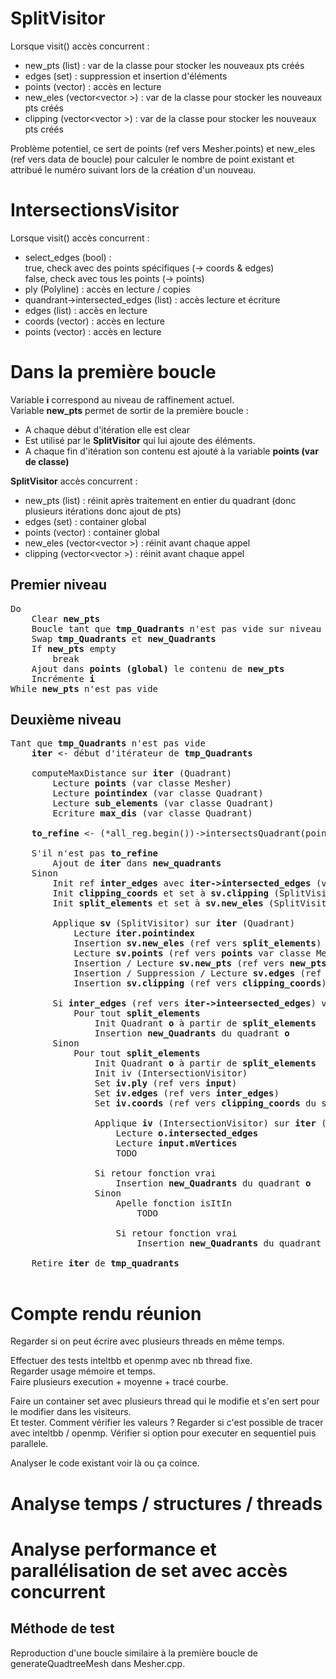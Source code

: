 # SplitVisitor
Lorsque visit() accès concurrent : 
* new_pts (list<Point3D>) : var de la classe pour stocker les nouveaux pts créés 
* edges (set<QuadEdge>) : suppression et insertion d'éléments 
* points (vector<MeshPoint>) : accès en lecture 
* new_eles (vector<vector<unsigned int> >) : var de la classe pour stocker les nouveaux pts créés
* clipping (vector<vector<Point3D> >) : var de la classe pour stocker les nouveaux pts créés

Problème potentiel, ce sert de points (ref vers Mesher.points) et new_eles (ref vers data de boucle) pour calculer le nombre de point existant et attribué le numéro suivant lors de la création d'un nouveau.

# IntersectionsVisitor
Lorsque visit() accès concurrent : 
* select_edges (bool) :  
true, check avec des points spécifiques (-> coords & edges)  
false, check avec tous les points (-> points)
* ply (Polyline) : accès en lecture / copies
* quandrant->intersected_edges (list<unsigned int>) : accès lecture et écriture
* edges (list<unsigned int>) : accès en lecture
* coords (vector<Point3D>) : accès en lecture
* points (vector<MeshPoint>) : accès en lecture

# Dans la première boucle

Variable **i** correspond au niveau de raffinement actuel.  
Variable **new_pts** permet de sortir de la première boucle :
- A chaque début d'itération elle est clear
- Est utilisé par le **SplitVisitor** qui lui ajoute des éléments.
- A chaque fin d'itération son contenu est ajouté à la variable **points (var de classe)**

**SplitVisitor** accès concurrent : 
* new_pts (list<Point3D>) : réinit après traitement en entier du quadrant (donc plusieurs itérations donc ajout de pts)
* edges (set<QuadEdge>) : container global
* points (vector<MeshPoint>) : container global
* new_eles (vector<vector<unsigned int> >) : réinit avant chaque appel
* clipping (vector<vector<Point3D> >) : réinit avant chaque appel

## Premier niveau

<pre>
Do  
    Clear <b>new_pts</b>  
    Boucle tant que <b>tmp_Quadrants</b> n'est pas vide sur niveau 2  
    Swap <b>tmp_Quadrants</b> et <b>new_Quadrants</b>
    If <b>new_pts</b> empty
        break
    Ajout dans <b>points (global)</b> le contenu de <b>new_pts</b>
    Incrémente <b>i</b>
While <b>new_pts</b> n'est pas vide 
</pre>

## Deuxième niveau

<pre>
Tant que <b>tmp_Quadrants</b> n'est pas vide
    <b>iter</b> <- début d'itérateur de <b>tmp_Quadrants</b>
    
    computeMaxDistance sur <b>iter</b> (Quadrant)
        Lecture <b>points</b> (var classe Mesher)
        Lecture <b>pointindex</b> (var classe Quadrant)
        Lecture <b>sub_elements</b> (var classe Quadrant)
        Ecriture <b>max_dis</b> (var classe Quadrant)
        
    <b>to_refine</b> <- (*all_reg.begin())->intersectsQuadrant(points, *iter) // a regarder
    
    S'il n'est pas <b>to_refine</b>
        Ajout de <b>iter</b> dans <b>new_quadrants</b>
    Sinon
        Init ref <b>inter_edges</b> avec <b>iter->intersected_edges</b> (var classe Quadrant)
        Init <b>clipping_coords</b> et set à <b>sv.clipping</b> (SplitVisitor)
        Init <b>split_elements</b> et set à <b>sv.new_eles</b> (SplitVisitor)
        
        Applique <b>sv</b> (SplitVisitor) sur <b>iter</b> (Quadrant)
            Lecture <b>iter.pointindex</b>
            Insertion <b>sv.new_eles</b> (ref vers <b>split_elements</b>)
            Lecture <b>sv.points</b> (ref vers <b>points</b> var classe Mesher)          
            Insertion / Lecture <b>sv.new_pts</b> (ref vers <b>new_pts</b>) 
            Insertion / Suppression / Lecture <b>sv.edges</b> (ref vers <b>QuadEdges</b> var classe Mesher)         
            Insertion <b>sv.clipping</b> (ref vers <b>clipping_coords</b>)
        
        Si <b>inter_edges</b> (ref vers <b>iter->inteersected_edges</b>) vide
            Pour tout <b>split_elements</b>
                Init Quadrant <b>o</b> à partir de <b>split_elements</b>
                Insertion <b>new_Quadrants</b> du quadrant <b>o</b> 
        Sinon
            Pour tout <b>split_elements</b>
                Init Quadrant <b>o</b> à partir de <b>split_elements</b>
                Init iv (IntersectionVisitor)
                Set <b>iv.ply</b> (ref vers <b>input</b>)
                Set <b>iv.edges</b> (ref vers <b>inter_edges</b>)
                Set <b>iv.coords</b> (ref vers <b>clipping_coords</b> du split element)
                
                Applique <b>iv</b> (IntersectionVisitor) sur <b>iter</b> (Quadrant)
                    Lecture <b>o.intersected_edges</b>
                    Lecture <b>input.mVertices</b>
                    TODO
                    
                Si retour fonction vrai
                    Insertion <b>new_Quadrants</b> du quadrant <b>o</b>  
                Sinon
                    Apelle fonction isItIn
                        TODO
                                            
                    Si retour fonction vrai
                        Insertion <b>new_Quadrants</b> du quadrant <b>o</b>  
                
    Retire <b>iter</b> de <b>tmp_quadrants</b>  
    
</pre>



# Compte rendu réunion

Regarder si on peut écrire avec plusieurs threads en même temps.
  
Effectuer des tests inteltbb et openmp avec nb thread fixe.  
Regarder usage mémoire et temps.  
Faire plusieurs execution + moyenne + tracé courbe.


Faire un container set avec plusieurs thread qui le modifie et s'en sert pour le modifier dans les visiteurs.  
Et tester. Comment vérifier les valeurs ? 
Regarder si c'est possible de tracer avec inteltbb / openmp.
Vérifier si option pour executer en sequentiel puis parallele.




Analyser le code existant voir là ou ça coince.  


# Analyse temps / structures / threads

# Analyse performance et parallélisation de set avec accès concurrent

## Méthode de test

Reproduction d'une boucle similaire à la première boucle de generateQuadtreeMesh dans Mesher.cpp.  
